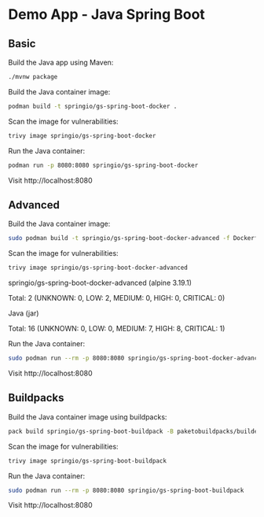 # Demo App - Java Spring Boot

## Basic

Build the Java app using Maven:

```bash
./mvnw package
```

Build the Java container image:

```bash
podman build -t springio/gs-spring-boot-docker .
```

Scan the image for vulnerabilities:

```bash
trivy image springio/gs-spring-boot-docker
```

Run the Java container:

```bash
podman run -p 8080:8080 springio/gs-spring-boot-docker
```

Visit http://localhost:8080

## Advanced

Build the Java container image:

```bash
sudo podman build -t springio/gs-spring-boot-docker-advanced -f Dockerfile_advance .
```

Scan the image for vulnerabilities:

```bash
trivy image springio/gs-spring-boot-docker-advanced
```

springio/gs-spring-boot-docker-advanced (alpine 3.19.1)

Total: 2 (UNKNOWN: 0, LOW: 2, MEDIUM: 0, HIGH: 0, CRITICAL: 0)

Java (jar)

Total: 16 (UNKNOWN: 0, LOW: 0, MEDIUM: 7, HIGH: 8, CRITICAL: 1)



Run the Java container:

```bash
sudo podman run --rm -p 8080:8080 springio/gs-spring-boot-docker-advanced
```

Visit http://localhost:8080

## Buildpacks

Build the Java container image using buildpacks:

```bash
pack build springio/gs-spring-boot-buildpack -B paketobuildpacks/builder-jammy-tiny
```

Scan the image for vulnerabilities:

```bash
trivy image springio/gs-spring-boot-buildpack
```

Run the Java container:

```bash
sudo podman run --rm -p 8080:8080 springio/gs-spring-boot-buildpack
```

Visit http://localhost:8080
